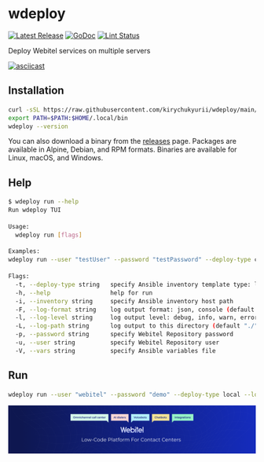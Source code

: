 # wdeploy

<p>
    <a href="https://github.com/kirychukyurii/wdeploy/releases"><img src="https://img.shields.io/github/release/kirychukyurii/wdeploy.svg" alt="Latest Release"></a>
    <a href="https://pkg.go.dev/github.com/kirychukyurii/wdeploy?tab=doc"><img src="https://godoc.org/github.com/golang/gddo?status.svg" alt="GoDoc"></a>
    <a href="https://github.com/kirychukyurii/wdeploy/actions"><img src="https://github.com/kirychukyurii/wdeploy/workflows/golangci-lint/badge.svg" alt="Lint Status"></a>
</p>

Deploy Webitel services on multiple servers

[![asciicast](https://asciinema.org/a/ROgQvKvgF86XRpG7hDeDUcBsg.svg)](https://asciinema.org/a/ROgQvKvgF86XRpG7hDeDUcBsg)

## Installation

```bash
curl -sSL https://raw.githubusercontent.com/kirychukyurii/wdeploy/main/scripts/install.sh | bash
export PATH=$PATH:$HOME/.local/bin
wdeploy --version
```

You can also download a binary from the [releases][releases] page. Packages are
available in Alpine, Debian, and RPM formats. Binaries are available for Linux,
macOS, and Windows.

[releases]: https://github.com/kirychukyurii/wdeploy/releases

## Help

```bash
$ wdeploy run --help
Run wdeploy TUI

Usage:
  wdeploy run [flags]

Examples:
wdeploy run --user "testUser" --password "testPassword" --deploy-type custom

Flags:
  -t, --deploy-type string   specify Ansible inventory template type: localhost, custom (default "localhost")
  -h, --help                 help for run
  -i, --inventory string     specify Ansible inventory host path
  -F, --log-format string    log output format: json, console (default "plain")
  -l, --log-level string     log output level: debug, info, warn, error, dpanic, panic, fatal (default "debug")
  -L, --log-path string      log output to this directory (default "./")
  -p, --password string      specify Webitel Repository password
  -u, --user string          specify Webitel Repository user
  -V, --vars string          specify Ansible variables file
```

## Run

```bash
wdeploy run --user "webitel" --password "demo" --deploy-type local --log-level info
```

<a href="https://social.webitel.me/@news"><img src="https://raw.githubusercontent.com/kirychukyurii/wdeploy/main/assets/webitel-header.png" with="100%" alt="Webitel logo"></a>
